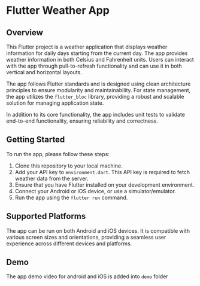 # Flutter Weather App

## Overview

This Flutter project is a weather application that displays weather information for daily days starting from the current day. The app provides weather information in both Celsius and Fahrenheit units. Users can interact with the app through pull-to-refresh functionality and can use it in both vertical and horizontal layouts. 

The app follows Flutter standards and is designed using clean architecture principles to ensure modularity and maintainability. For state management, the app utilizes the `flutter_bloc` library, providing a robust and scalable solution for managing application state.

In addition to its core functionality, the app includes unit tests to validate end-to-end functionality, ensuring reliability and correctness.

## Getting Started

To run the app, please follow these steps:

1. Clone this repository to your local machine.
2. Add your API key to `environment.dart`. This API key is required to fetch weather data from the server.
3. Ensure that you have Flutter installed on your development environment.
4. Connect your Android or iOS device, or use a simulator/emulator.
5. Run the app using the `flutter run` command.

## Supported Platforms

The app can be run on both Android and iOS devices. It is compatible with various screen sizes and orientations, providing a seamless user experience across different devices and platforms.

## Demo

The app demo video for android and iOS is added into `demo` folder
